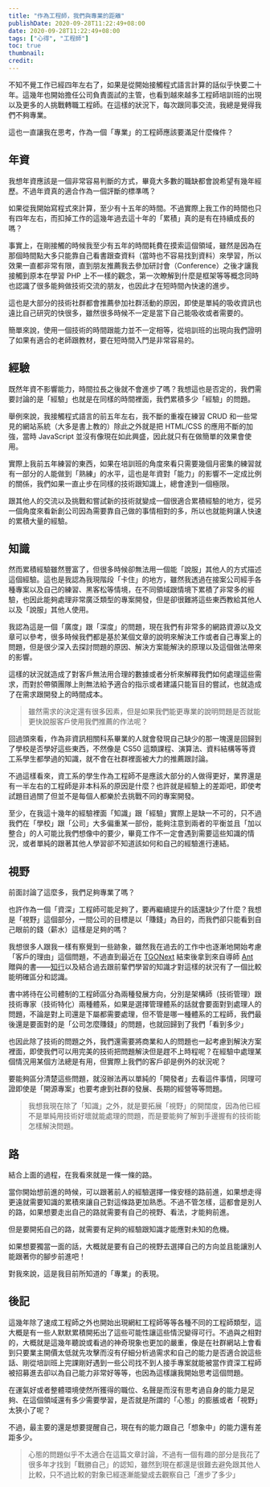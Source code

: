 ```yaml
---
title: "作為工程師，我們與專業的距離"
publishDate: 2020-09-28T11:22:49+08:00
date: 2020-09-28T11:22:49+08:00
tags: ["心得", "工程師"]
toc: true
thumbnail:
credit:
---
```


不知不覺工作已經四年左右了，如果是從開始接觸程式語言計算的話似乎快要二十年。這幾年也開始擔任公司負責面試的主管，也看到越來越多工程師培訓班的出現以及更多的人挑戰轉職工程師。在這樣的狀況下，每次跟同事交流，我總是覺得我們不夠專業。

這也一直讓我在思考，作為一個「專業」的工程師應該要滿足什麼條件？

<!--more-->

## 年資

我想年資應該是一個非常容易判斷的方式，畢竟大多數的職缺都會說希望有幾年經歷。不過年資真的適合作為一個評斷的標準嗎？

如果從我開始寫程式來計算，至少有十五年的時間。不過實際上我工作的時間也只有四年左右，而扣掉工作的這幾年過去這十年的「累積」真的是有在持續成長的嗎？

事實上，在剛接觸的時候我至少有五年的時間耗費在摸索這個領域，雖然是因為在那個時間點大多只能靠自己看書跟查資料（當時也不容易找到資料）來學習，所以效果一直都非常有限，直到朋友推薦我去參加研討會（Conference）之後才讓我接觸到原本在學習 PHP 上不一樣的觀念，第一次瞭解到什麼是框架等等概念同時也認識了很多能夠做技術交流的朋友，也因此才在短時間內快速的進步。

這也是大部分的技術社群都會推薦參加社群活動的原因，即使是單純的吸收資訊也遠比自己研究的快很多，雖然很多時候不一定是當下自己能吸收或者需要的。

簡單來說，使用一個技術的時間跟能力並不一定相等，從培訓班的出現向我們證明了如果有適合的老師跟教材，要在短時間入門是非常容易的。

## 經驗

既然年資不影響能力，時間拉長之後就不會進步了嗎？我想這也是否定的，我們需要討論的是「經驗」也就是在同樣的時間裡面，我們累積多少「經驗」的問題。

舉例來說，我接觸程式語言的前五年左右，我不斷的重複在練習 CRUD 和一些常見的網站系統（大多是書上教的）除此之外就是把 HTML/CSS 的應用不斷的加強，當時 JavaScript 並沒有像現在如此興盛，因此就只有在做簡單的效果會使用。

實際上我前五年練習的東西，如果在培訓班的角度來看只需要幾個月密集的練習就有一部分的人能做到「熟練」的水平，這也是年資對「能力」的影響不一定成比例的關係，我們如果一直止步在同樣的技術跟知識上，總會達到一個極限。

跟其他人的交流以及挑戰和嘗試新的技術就變成一個很適合累積經驗的地方，從另一個角度來看新創公司因為需要靠自己做的事情相對的多，所以也就能夠讓人快速的累積大量的經驗。

## 知識

然而累積經驗雖然豐富了，但很多時候卻無法用一個能「說服」其他人的方式描述這個經驗。這也是我認為我現階段「卡住」的地方，雖然我透過在接案公司經手各種專案以及自己的練習、黑客松等情境，在不同領域跟情境下累積了非常多的經驗，也因此能夠處理非常廣泛類型的專案開發，但是卻很難將這些東西教給其他人以及「說服」其他人使用。

我認為這是一個「廣度」跟「深度」的問題，現在我們有非常多的網路資源以及文章可以參考，很多時候我們都是基於某個文章的說明來解決工作或者自己專案上的問題，但是很少深入去探討問題的原因、解決方案能解決的原理以及這個做法帶來的影響。

這樣的狀況就造成了對客戶無法用合理的數據或者分析來解釋我們如何處理這些需求，而對於帶領團隊上則無法給予適合的指示或者建議只能盲目的嘗試，也就造成了在需求跟開發上的時間成本。

> 雖然需求的決定還有很多因素，但是如果我們能更專業的說明問題是否就能更快說服客戶使用我們推薦的作法呢？

回過頭來看，作為非資訊相關科系畢業的人就會發現自己缺少的那一塊還是回歸到了學校是否學好這些東西，不然像是 CS50 這類課程、演算法、資料結構等等資工系學生都學過的知識，就不會在社群裡面被大力的推薦跟討論。

不過這樣看來，資工系的學生作為工程師不是應該大部分的人做得更好，業界還是有一半左右的工程師是非本科系的原因是什麼？也許就是經驗上的差距吧，即使考試題目過關了但並不是每個人都樂於去挑戰不同的專案開發。

至少，在我這十幾年的經驗裡面「知識」跟「經驗」實際上是缺一不可的，只不過我們在「學校」跟「公司」大多偏重某一部份，能夠注意到兩者的平衡並且「加以整合」的人可能比我們想像中的要少，畢竟工作不一定會遇到需要這些知識的情況，或者單純的跟著其他人學習卻不知道該如何和自己的經驗進行連結。

## 視野

前面討論了這麼多，我們足夠專業了嗎？

也許作為一個「資深」工程師可能足夠了，要再繼續提升的話還缺少了什麼？我想是「視野」這個部分，一間公司的目標是以「賺錢」為目的，而我們卻只能看到自己眼前的錢（薪水）這樣是足夠的嗎？

我想很多人跟我一樣有察覺到一些跡象，雖然我在過去的工作中也逐漸地開始考慮「客戶的理由」這個問題，不過直到最近在 [TGONext](https://next.tgonetworks.org/) 結束後拿到來自導師 [Ant](https://blog.gcos.me/) 贈與的書——[知行](https://www.books.com.tw/products/CN11645111)以及結合過去跟前輩們學習的知識才對這樣的狀況有了一個比較能明確區分和認識。

書中將待在公司體制的工程師區分為兩種發展方向，分別是架構師（技術管理）跟技術專家（技術特化）兩種體系，如果是選擇管理體系的話就會要面對到處理人的問題，不論是對上司還是下屬都需要處理，但不管是哪一種體系的工程師，我們最後還是要面對的是「公司怎麼賺錢」的問題，也就回歸到了我們「看到多少」

也因此除了技術的問題之外，我們還需要將商業和人的問題也一起考慮到解決方案裡面，即使我們可以用完美的技術把問題解決但是趕不上時程呢？在經驗中處理某個情況用某個方法總是有用，但實際上我們的客戶卻是例外的狀況呢？

要能夠區分清楚這些問題，就沒辦法再以單純的「開發者」去看這件事情，同理可證即使是「開源專案」也要考慮到社群的發展、長期的經營等等問題。

> 我想我現在除了「知識」之外，就是要拓展「視野」的開闊度，因為他已經不是單純用技術好壞就能處理的問題，而是要能夠了解到手邊握有的技術能怎樣解決問題。

## 路

結合上面的過程，在我看來就是一條一條的路。

當你開始想前進的時候，可以跟著前人的經驗選擇一條安穩的路前進，如果想走得更遠就需要知識的累積來讓自己對這條路更加熟悉。不過不管怎樣，這都會是別人的路，如果想要走出自己的路就需要有自己的視野、看法，才能夠前進。

但是要開拓自己的路，就需要有足夠的經驗跟知識才能應對未知的危機。

如果想要獨當一面的話，大概就是要有自己的視野去選擇自己的方向並且能讓別人能跟著你的腳步前進吧！

對我來說，這是我目前所知道的「專業」的表現。

## 後記

這幾年除了速成工程師之外也開始出現網紅工程師等等各種不同的工程師類型，這大概是有一些人默默累積開拓出了這些可能性讓這些情況變得可行。不過與之相對的，大概就是這幾年聽說或看過的神奇現象也更加的嚴重，像是在社群網站上會看到只要業主開價太低就先攻擊而沒有仔細分析過需求和自己的能力是否適合說這些話、剛從培訓班上完課剛好遇到一些公司找不到人接手專案就能被當作資深工程師被招募進去卻以為自己能力非常好等等，也因為這樣讓我開始思考這個問題。

在運氣好或者整體環境使然所獲得的職位、名聲是而沒有思考過自身的能力是足夠、在這個領域還有多少需要學習，是否就是所謂的「心態」的膨脹或者「視野」太狹小了呢？

不過，最主要的還是想要提醒自己，現在有的能力跟自己「想象中」的能力還有差距多少。

> 心態的問題似乎不太適合在這篇文章討論，不過有一個有趣的部分是我花了很多年才找到「戰勝自己」的認知，雖然到現在都還是很難去避免跟其他人比較，只不過比較的對象已經逐漸能變成去觀察自己「進步了多少」
